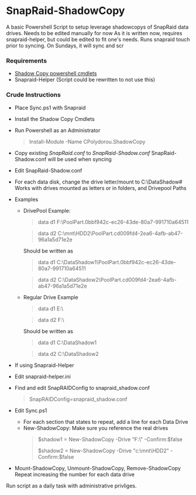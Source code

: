 # SnapRaid-ShadowCopy
A basic Powershell Script to setup leverage shadowcopys of SnapRaid data drives.
Needs to be edited manually for now
As it is written now, requires snapraid-helper, but could be edited to fit one's needs. Runs snapraid touch prior to syncing. On Sundays, it will sync and scr

### Requirements
- [Shadow Copy powershell cmdlets](https://www.powershellgallery.com/packages/CPolydorou.ShadowCopy/ "Shadow Copy powershell cmdlets")
- Snapraid-Helper (Script could be rewritten to not use this)

### Crude Instructions
- Place Sync.ps1 with Snapraid
- Install the Shadow Copy Cmdlets
 - Run Powershell as an Administrator
    > Install-Module -Name CPolydorou.ShadowCopy
  
- Copy existing *SnapRaid.conf* to *SnapRaid-Shadow.conf*
SnapRaid-Shadow.conf will be used when syncing

- Edit SnapRaid-Shadow.conf
 - For each data disk, change the drive letter/mount to C:\DataShadow#
 Works with drives mounted as letters or in folders, and Drivepool Paths
 
 - Examples
   - DrivePool Example:
     > data d1 F:\PoolPart.0bbf942c-ec26-43de-80a7-991710a64511

     > data d2 C:\mnt\HDD2\PoolPart.cd009fd4-2ea6-4afb-ab47-96a1a5d71e2e

     Should be written as
     > data d1 C:\DataShadow1\PoolPart.0bbf942c-ec26-43de-80a7-991710a64511

     > data d2 C:\DataShadow2\PoolPart.cd009fd4-2ea6-4afb-ab47-96a1a5d71e2e
   - Regular Drive Example
     > data d1 E:\

     > data d2 F:\

     Should be written as
     > data d1 C:\DataShadow1

     > data d2 C:\DataShadow2
- If using Snapraid-Helper
 - Edit snapraid-helper.ini
  - Find and edit SnapRAIDConfig to snapraid_shadow.conf
    > SnapRAIDConfig=snapraid_shadow.conf

- Edit Sync.ps1
  -  For each section that states to repeat, add a line for each Data Drive
   - New-ShadowCopy: Make sure you reference the real drives
     > $shadow1 = New-ShadowCopy -Drive "F:\" -Confirm:$false
     > 
     > $shadow2 = New-ShadowCopy -Drive "c:\mnt\HDD2" -Confirm:$false
 - Mount-ShadowCopy, Unmount-ShadowCopy, Remove-ShadowCopy
  Repeat increasing the number for each data drive
  
  Run script as a daily task with administrative privliges.
 
 
 
 
 
 
 
 
 
 
